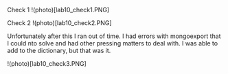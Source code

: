 Check 1
!(photo)[lab10_check1.PNG]

Check 2
!(photo)[lab10_check2.PNG]

Unfortunately after this I ran out of time. I had errors with mongoexport that I could nto solve and had other pressing matters to deal with.
I was able to add to the dictionary, but that was it.

!(photo)[lab10_check3.PNG]

